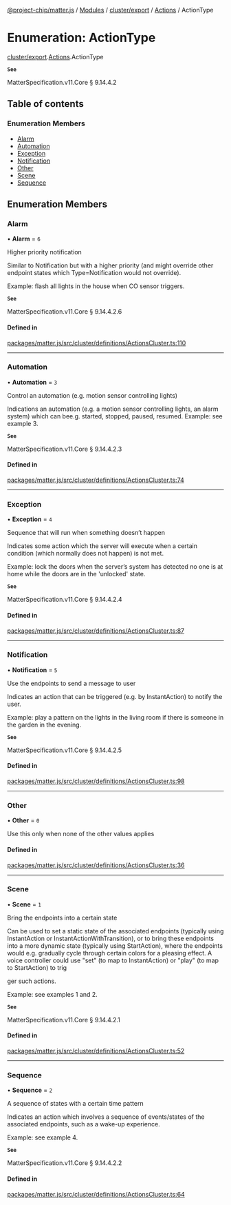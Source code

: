 [@project-chip/matter.js](../README.md) / [Modules](../modules.md) / [cluster/export](../modules/cluster_export.md) / [Actions](../modules/cluster_export.Actions.md) / ActionType

# Enumeration: ActionType

[cluster/export](../modules/cluster_export.md).[Actions](../modules/cluster_export.Actions.md).ActionType

**`See`**

MatterSpecification.v11.Core § 9.14.4.2

## Table of contents

### Enumeration Members

- [Alarm](cluster_export.Actions.ActionType.md#alarm)
- [Automation](cluster_export.Actions.ActionType.md#automation)
- [Exception](cluster_export.Actions.ActionType.md#exception)
- [Notification](cluster_export.Actions.ActionType.md#notification)
- [Other](cluster_export.Actions.ActionType.md#other)
- [Scene](cluster_export.Actions.ActionType.md#scene)
- [Sequence](cluster_export.Actions.ActionType.md#sequence)

## Enumeration Members

### Alarm

• **Alarm** = ``6``

Higher priority notification

Similar to Notification but with a higher priority (and might override other endpoint states which
Type=Notification would not override).

Example: flash all lights in the house when CO sensor triggers.

**`See`**

MatterSpecification.v11.Core § 9.14.4.2.6

#### Defined in

[packages/matter.js/src/cluster/definitions/ActionsCluster.ts:110](https://github.com/project-chip/matter.js/blob/2d9f2165d2672864fda3496a6d0d5f93597f82c6/packages/matter.js/src/cluster/definitions/ActionsCluster.ts#L110)

___

### Automation

• **Automation** = ``3``

Control an automation (e.g. motion sensor controlling lights)

Indications an automation (e.g. a motion sensor controlling lights, an alarm system) which can bee.g.
started, stopped, paused, resumed. Example: see example 3.

**`See`**

MatterSpecification.v11.Core § 9.14.4.2.3

#### Defined in

[packages/matter.js/src/cluster/definitions/ActionsCluster.ts:74](https://github.com/project-chip/matter.js/blob/2d9f2165d2672864fda3496a6d0d5f93597f82c6/packages/matter.js/src/cluster/definitions/ActionsCluster.ts#L74)

___

### Exception

• **Exception** = ``4``

Sequence that will run when something doesn’t happen

Indicates some action which the server will execute when a certain condition (which normally does not
happen) is not met.

Example: lock the doors when the server’s system has detected no one is at home while the doors are in the
'unlocked' state.

**`See`**

MatterSpecification.v11.Core § 9.14.4.2.4

#### Defined in

[packages/matter.js/src/cluster/definitions/ActionsCluster.ts:87](https://github.com/project-chip/matter.js/blob/2d9f2165d2672864fda3496a6d0d5f93597f82c6/packages/matter.js/src/cluster/definitions/ActionsCluster.ts#L87)

___

### Notification

• **Notification** = ``5``

Use the endpoints to send a message to user

Indicates an action that can be triggered (e.g. by InstantAction) to notify the user.

Example: play a pattern on the lights in the living room if there is someone in the garden in the evening.

**`See`**

MatterSpecification.v11.Core § 9.14.4.2.5

#### Defined in

[packages/matter.js/src/cluster/definitions/ActionsCluster.ts:98](https://github.com/project-chip/matter.js/blob/2d9f2165d2672864fda3496a6d0d5f93597f82c6/packages/matter.js/src/cluster/definitions/ActionsCluster.ts#L98)

___

### Other

• **Other** = ``0``

Use this only when none of the other values applies

#### Defined in

[packages/matter.js/src/cluster/definitions/ActionsCluster.ts:36](https://github.com/project-chip/matter.js/blob/2d9f2165d2672864fda3496a6d0d5f93597f82c6/packages/matter.js/src/cluster/definitions/ActionsCluster.ts#L36)

___

### Scene

• **Scene** = ``1``

Bring the endpoints into a certain state

Can be used to set a static state of the associated endpoints (typically using InstantAction or
InstantActionWithTransition), or to bring these endpoints into a more dynamic state (typically using
StartAction), where the endpoints would e.g. gradually cycle through certain colors for a pleasing effect. A
voice controller could use "set" (to map to InstantAction) or "play" (to map to StartAction) to trig

ger such actions.

Example: see examples 1 and 2.

**`See`**

MatterSpecification.v11.Core § 9.14.4.2.1

#### Defined in

[packages/matter.js/src/cluster/definitions/ActionsCluster.ts:52](https://github.com/project-chip/matter.js/blob/2d9f2165d2672864fda3496a6d0d5f93597f82c6/packages/matter.js/src/cluster/definitions/ActionsCluster.ts#L52)

___

### Sequence

• **Sequence** = ``2``

A sequence of states with a certain time pattern

Indicates an action which involves a sequence of events/states of the associated endpoints, such as a
wake-up experience.

Example: see example 4.

**`See`**

MatterSpecification.v11.Core § 9.14.4.2.2

#### Defined in

[packages/matter.js/src/cluster/definitions/ActionsCluster.ts:64](https://github.com/project-chip/matter.js/blob/2d9f2165d2672864fda3496a6d0d5f93597f82c6/packages/matter.js/src/cluster/definitions/ActionsCluster.ts#L64)
